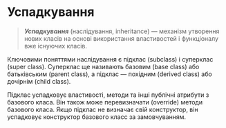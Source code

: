 # Успадкування

> ***Успадкування*** (наслідування, inheritance) — механізм утворення нових класів на основі використання властивостей і функціоналу вже існуючих класів.

Ключовими поняттями наслідування є підклас (subclass) і суперклас (super class). 
Суперклас ще називають базовим (base class) або батьківським (parent class), 
а підклас — похідним (derived class) або дочірнім (child class). 

Підклас успадковує властивості, методи та інші публічні атрибути з базового класа. 
Він також може перевизначати (override) методи базового класа. 
Якщо підклас не визначає свій конструктор, він успадковує конструктор базового класс за замовчуванням. 

